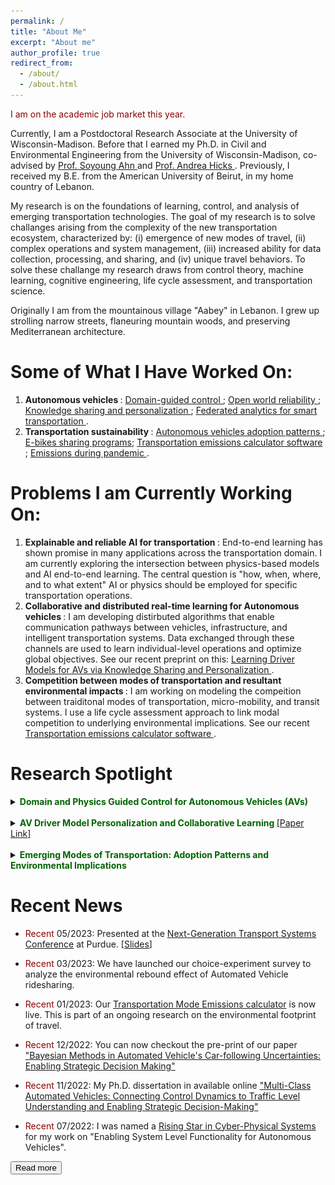 ```yaml
---
permalink: /
title: "About Me"
excerpt: "About me"
author_profile: true
redirect_from: 
  - /about/
  - /about.html
---
```


<p> <span style="color:darkred"> I am on the academic job market this year. </span> </p>

<p> Currently, I am a Postdoctoral Research Associate at the University of Wisconsin-Madison. Before that I earned my Ph.D. in Civil and Environmental Engineering from the University of Wisconsin-Madison, co-advised by <a href="https://directory.engr.wisc.edu/cee/Faculty/Ahn_Soyoung/" target=_blank> Prof. Soyoung Ahn </a> and <a href="https://directory.engr.wisc.edu/cee/Faculty/Hicks_Andrea/" target=_blank> Prof. Andrea Hicks </a>. Previously, I received my B.E. from the American University of Beirut, in my home country of Lebanon. </p>

<p> My research is on the foundations of learning, control, and analysis of emerging transportation technologies. The goal of my research is to solve challanges arising from the complexity of the new transportation ecosystem, characterized by: (i) emergence of new modes of travel, (ii) complex operations and system management, (iii) increased ability for data collection, processing, and sharing, and (iv) unique travel behaviors. To solve these challange my research draws from control theory, machine learning, cognitive engineering, life cycle assessment, and transportation science. </p>

<p> Originally I am from the mountainous village "Aabey" in Lebanon. I grew up strolling narrow streets, flaneuring mountain woods, and preserving Mediterranean architecture. </p>

Some of What I Have Worked On: 
======
1. <b> Autonomous vehicles </b>: <a href="https://www.sciencedirect.com/science/article/pii/S0968090X21001844"> Domain-guided control </a>; <a href="https://papers.ssrn.com/sol3/papers.cfm?abstract_id=4370172"> Open world reliability </a>; <a href="https://arxiv.org/abs/2308.16870"> Knowledge sharing and personalization </a>; <a href="https://ieeexplore.ieee.org/abstract/document/9611259"> Federated analytics for smart transportation </a>.
2. <b> Transportation sustainability </b>: <a href="https://iopscience.iop.org/article/10.1088/1748-9326/abf6f4/meta"> Autonomous vehicles adoption patterns </a>; <a href="https://iopscience.iop.org/article/10.1088/2634-4505/ac7c8b/meta"> E-bikes sharing programs</a>; <a href="https://sites.google.com/view/cheeseburgercalculator/home"> Transportation emissions calculator software </a>; <a href="https://iopscience.iop.org/article/10.1088/2634-4505/ac9a68/meta"> Emissions during pandemic </a>.

Problems I am Currently Working On:  
======
1. <b> Explainable and reliable AI for transportation </b>: End-to-end learning has shown promise in many applications across the transportation domain. I am currently exploring the intersection between physics-based models and AI end-to-end learning. The central question is "how, when, where, and to what extent" AI or physics should be employed for specific transportation operations. 
2. <b> Collaborative and distributed real-time learning for Autonomous vehicles </b>: I am developing distirbuted algorithms that enable communication pathways between vehicles, infrastructure, and intelligent transportation systems. Data exchanged through these channels are used to learn individual-level operations and optimize global objectives. See our recent preprint on this: <a href="https://arxiv.org/abs/2308.16870"> Learning Driver Models for AVs via Knowledge Sharing and Personalization </a>. 
3. <b> Competition between modes of transportation and resultant environmental impacts </b>: I am working on modeling the compeition between traiditonal modes of transportation, micro-mobility, and transit systems. I use a life cycle assessment approach to link modal competition to underlying environmental implications. See our recent <a href="https://sites.google.com/view/cheeseburgercalculator/home"> Transportation emissions calculator software </a>. 

Research Spotlight
======

<details>

<summary><b><span style="color:darkgreen"> Domain and Physics Guided Control for Autonomous Vehicles (AVs) </span></b></summary>

<h3> A) From Control Algorithm to Traffic Dynamics <a href="https://www.sciencedirect.com/science/article/pii/S0968090X21001844"> [Paper Link] </a></h3>
<center>
  <img src="../images/r1.jpg" width="100%" />
</center>

<p> AVs are typically designed with a focus on individual vehicle performance, and little attention to traffic behavior in terms of stability and efficiency. In this work, we formulate an intuitive physics-based response function that is capable of translating AV control algorithm and parameters into traffic-level dynamics. Allowing us to specify the control design of an AV in wats that consider traffic-level performance. </p>

<h3> B) Expected Performance vs. Real-world Performance: Addressing Real-world Uncertainties ></h3>
<center>
  <img src="../images/r2.png" width="80%" />
</center>

<p> In the real-world AVs operate under complex environments where they are expected to be exposed to exogenous and endogenous uncertainties. A major challange lies in the complexity of integrating these uncertainties into the control system and the design of the AV as it is often hard to formulate an analytical representation of them. Tn this work, we propose a methodology to estimate uncertainties in AV's driver model - specifically those related to vehicular dynamics - and preserve a desired performance from the AV against real-world uncertainties that are unaccounted for. Our methodology uses three sequential components: (i) Stochastic Gradient Langevin Dynamics (SGLD) is used to estimate parameter uncertainty in real-time relying only on AV onboard sensor data, (ii) dynamic monitoring of the driver model performance (stability, safety, and traffic implications), and (iii) strategic actions for adjustments in driver model if anomaly is detected. </p>

</details> <br>


<details>
<summary><b><span style="color:darkgreen"> AV Driver Model Personalization and Collaborative Learning </span></b> <a href="https://arxiv.org/abs/2308.16870"> [Paper Link] </a> </summary>
<center>
  <img src="../images/r3.png" width="80%" />
</center>

<p> In this work, we present a training framework for learning AVs driver models via knowledge sharing between different vehicles and personalization. In our collaborative scheme, vehicles borrow strength from each others while retaining a personalized model tailored to the vehicle's unique properties and conditions. We adopt a federated learning algorithm that circumvents the need to share raw data between vehicle. </p>

<p> This approach allows to train safer and more reliable AVs, while retaining a desired personalized behavior for each unique vehicle. Read more about out work here <a href="https://arxiv.org/abs/2210.13683"> [Paper Link] </a> </p>


</details> <br>


<details>
<summary><b><span style="color:darkgreen"> Emerging Modes of Transportation: Adoption Patterns and Environmental Implications </span></b></summary>

</details>





Recent News
======

* <span style="color:darkred"> Recent </span> 05/2023: Presented at the [Next-Generation Transport Systems Conference](https://www.ngts2023.nextrans.org/) at Purdue. [[Slides](..\files\NGTS_3_Talk.pdf)]

* <span style="color:darkred"> Recent </span> 03/2023: We have launched our choice-experiment survey to analyze the environmental rebound effect of Automated Vehicle ridesharing. 

* <span style="color:darkred"> Recent </span> 01/2023: Our [Transportation Mode Emissions calculator](https://www.calconic.com/calculator-widgets/transportation-mode-emissions-calculator-c02e/63c48b9a20c258001f9bfe22?layouts=true) is now live. This is part of an ongoing research on the environmental footprint of travel. 

* <span style="color:darkred"> Recent </span> 12/2022: You can now checkout the pre-print of our paper ["Bayesian Methods in Automated Vehicle's Car-following Uncertainties: Enabling Strategic Decision Making"](https://arxiv.org/abs/2210.13683)

* <span style="color:darkred"> Recent </span> 11/2022: My Ph.D. dissertation in available online ["Multi-Class Automated Vehicles: Connecting Control Dynamics to Traffic Level Understanding and Enabling Strategic Decision-Making"](https://www.proquest.com/pqdtglobal/docview/2737490814/AA10F2DD3BAC463DPQ/1?accountid=465)

* <span style="color:darkred"> Recent </span> 07/2022: I was named a [Rising Star in Cyber-Physical Systems](https://risingstars.linklab.virginia.edu/2022/participants/wissam-kontar/) for my work on "Enabling System Level Functionality for Autonomous Vehicles". 

<button onclick="window.location.href='https://wissamkontar.github.io/news/';">Read more</button>
<p>&nbsp;</p>